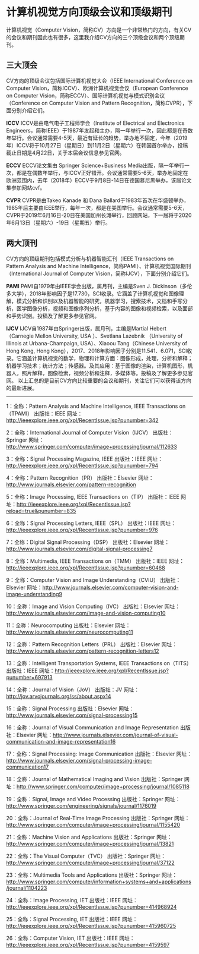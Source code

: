 # 计算机视觉方向顶级会议和顶级期刊


计算机视觉（Computer Vision，简称CV）方向是一个非常热门的方向，有关CV的会议和期刊因此也有很多，这里我介绍CV方向的三个顶级会议和两个顶级期刊。

## 三大顶会
CV方向的顶级会议包括国际计算机视觉大会（IEEE International Conference on Computer Vision，简称ICCV）、欧洲计算机视觉会议（European Conference on Computer Vision，简称ECCV）、国际计算机视觉与模式识别会议（Conference on Computer Vision and Pattern Recognition，简称CVPR），下面分别介绍它们。


**ICCV**
ICCV是由电气电子工程师学会（Institute of Electrical and Electronics Engineers，简称IEEE）于1987年发起和主办，隔一年举行一次，因此都是在奇数年举行。会议通常需要4-5天，最近有延长的趋势，举办地不固定，今年（2019年）ICCV将于10月27日（星期日）到11月2日（星期六）在韩国首尔举办，投稿截止日期是4月22日，关于本届会议信息参见官网。

**ECCV**
ECCV论文集由 Springer Science+Business Media出版，隔一年举行一次，都是在偶数年举行，与ICCV正好错开。会议通常需要5-6天，举办地固定在欧洲范围内，去年（2018年）ECCV于9月8日-14日在德国慕尼黑举办，该届论文集参加网站cvf。

**CVPR**
CVPR是由Takeo Kanade 和 Dana Ballard于1983年首次在华盛顿举办，1985年后主要由IEEE举行，每年一次，都是在美国举行。会议通常需要5-6天，CVPR于2019年6月16日-20日在美国加州长滩举行，回顾网站，下一届将于2020年6月13日（星期六）-19日（星期五）举行。

## 两大顶刊
CV方向的顶级期刊包括模式分析与机器智能汇刊（IEEE Transactions on Pattern Analysis and Machine Intelligence，简称PAMI）、计算机视觉国际期刊（International Journal of Computer Vision，简称IJCV），下面分别介绍它们。


**PAMI**
PAMI自1979年由IEEE学会出版，属月刊，主编是Sven J. Dickinson（多伦多大学），2018年影响因子是17.730，SCI收录。它涵盖了计算机视觉和图像理解，模式分析和识别以及机器智能的研究，机器学习，搜索技术，文档和手写分析，医学图像分析，视频和图像序列分析，基于内容的图像和视频检索，以及面部和手势识别。投稿及了解更多参见官网。

**IJCV**
IJCV自1987年由Springer出版，属月刊，主编是Martial Hebert（Carnegie Mellon University, USA ）、Svetlana Lazebnik （University of Illinois at Urbana-Champaign, USA）、Xiaoou Tang（Chinese University of Hong Kong, Hong Kong），2017、2018年影响因子分别是11.541、6.071，SCI收录。它涵盖计算机视觉的数学，物理和计算方面：图像形成，处理，分析和解释；机器学习技术；统计方法；传感器。及其应用：基于图像的渲染，计算机图形，机器人，照片解释，图像检索，视频分析和注释，多媒体等。投稿及了解更多参见官网。
以上汇总的是目前CV方向比较重要的会议和期刊，关注它们可以获得该方向的最新进展。

---------------------------------------------
1：全称：Pattern Analysis and Machine Intelligence, IEEE Transactions on（TPAMI）
出版社：IEEE
网址：http://ieeexplore.ieee.org/xpl/RecentIssue.jsp?punumber=342

2：全称：International Journal of Computer Vision（IJCV）
出版社：Springer
网址：http://www.springer.com/computer/image+processing/journal/112633

3：全称：Signal Processing Magazine, IEEE
出版社：IEEE
网址：http://ieeexplore.ieee.org/xpl/RecentIssue.jsp?punumber=794

4：全称：Pattern Recognition（PR）
出版社：Elsevier
网址：http://www.journals.elsevier.com/pattern-recognition

5：全称：Image Processing, IEEE Transactions on（TIP）
出版社：IEEE
网址：http://ieeexplore.ieee.org/xpl/RecentIssue.jsp?reload=true&punumber=835

6：全称：Signal Processing Letters, IEEE（SPL）
出版社：IEEE
网址：http://ieeexplore.ieee.org/xpl/RecentIssue.jsp?punumber=976

7：全称：Digital Signal Processing（DSP）
出版社：Elsevier
网址：http://www.journals.elsevier.com/digital-signal-processing7

8：全称：Multimedia, IEEE Transactions on（TMM）
出版社：IEEE
网址：http://ieeexplore.ieee.org/xpl/RecentIssue.jsp?punumber=60468

9：全称：Computer Vision and Image Understanding（CVIU）
出版社：Elsevier
网址：http://www.journals.elsevier.com/computer-vision-and-image-understanding9

10：全称：Image and Vision Computing（IVC）
出版社：Elsevier
网址：http://www.journals.elsevier.com/image-and-vision-computing10

11：全称：Neurocomputing
出版社：Elsevier
网址：http://www.journals.elsevier.com/neurocomputing11

12：全称：Pattern Recognition Letters（PRL）
出版社：Elsevier
网址：http://www.journals.elsevier.com/pattern-recognition-letters12

13：全称：Intelligent Transportation Systems, IEEE Transactions on（TITS）
出版社：IEEE
网址：http://ieeexplore.ieee.org/xpl/RecentIssue.jsp?punumber=697913

14：全称：Journal of Vision（JoV）
出版社：JV
网址：http://jov.arvojournals.org/ss/about.aspx14

15：全称：Signal Processing
出版社：Elsevier
网址：http://www.journals.elsevier.com/signal-processing15

16：全称：Journal of Visual Communication and Image Representation
出版社：Elsevier
网址：http://www.journals.elsevier.com/journal-of-visual-communication-and-image-representation16

17：全称：Signal Processing: Image Communication
出版社：Elsevier
网址：http://www.journals.elsevier.com/signal-processing-image-communication17

18：全称：Journal of Mathematical Imaging and Vision
出版社：Springer
网址：http://www.springer.com/computer/image+processing/journal/1085118

19：全称：Signal, Image and Video Processing
出版社：Springer
网址：http://www.springer.com/engineering/signals/journal/1176019

20：全称：Journal of Real-Time Image Processing
出版社：Springer
网址：http://www.springer.com/computer/image+processing/journal/1155420

21：全称：Machine Vision and Applications
出版社：Springer
网址：http://www.springer.com/computer/image+processing/journal/13821

22：全称：The Visual Computer（TVC）
出版社：Springer
网址：http://www.springer.com/computer/image+processing/journal/37122

23：全称：Multimedia Tools and Applications
出版社：Springer
网址：http://www.springer.com/computer/information+systems+and+applications/journal/1104223

24：全称：Image Processing, IET
出版社：IEEE
网址：http://ieeexplore.ieee.org/xpl/RecentIssue.jsp?punumber=414968924

25：全称：Signal Processing, IET
出版社：IEEE
网址：http://ieeexplore.ieee.org/xpl/RecentIssue.jsp?punumber=415960725

26：全称：Computer Vision, IET
出版社：IEEE
网址：http://ieeexplore.ieee.org/xpl/RecentIssue.jsp?punumber=4159597
